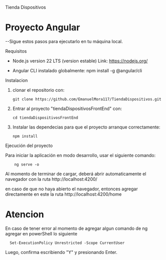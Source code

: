 Tienda Dispositivos

# Proyecto Angular

--Sigue estos pasos para ejecutarlo en tu máquina local.

Requisitos

 - Node.js version 22 LTS (version estable)
    Link: https://nodejs.org/

 - Angular CLI instalado globalmente:
    npm install -g @angular/cli

Instalacion

 1. clonar el repositorio con:
        
        git clone https://github.com/EmanuelMora117/TiendaDispositivos.git

 2. Entrar al proyecto "tiendaDispositivosFrontEnd" con:
        
        cd tiendaDispositivosFrontEnd

 3. Instalar las dependecias para que el proyecto arranque correctamente:

        npm install

Ejecución del proyecto

Para iniciar la aplicación en modo desarrollo, usar el siguiente comando:

        ng serve -o

Al momento de terminar de cargar, deberá abrir automaticamente el navegador con la ruta http://localhost:4200/

en caso de que no haya abierto el navegador, entonces agregar directamente en este la ruta http://localhost:4200/home

# Atencion

En caso de tener error al momento de agregar algun comando de ng
agregar en powerShell lo siguiente

      Set-ExecutionPolicy Unrestricted -Scope CurrentUser

Luego, confirma escribiendo "Y" y presionando Enter.
